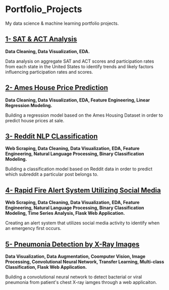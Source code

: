 # Portfolio_Projects
My data science &amp; machine learning portfolio projects.

## [1- SAT & ACT Analysis](https://github.com/sibeltan/Portfolio/tree/master/1-SAT_ACT_Analysis) 

**Data Cleaning, Data Visualization, EDA.**  

Data analysis on aggregate SAT and ACT scores and participation rates from each state in the United States to identify trends and likely factors influencing participation rates and scores. 

## [2- Ames House Price Prediction](https://github.com/sibeltan/Portfolio/tree/master/2-Ames_House_Price_Prediction)

**Data Cleaning, Data Visualization, EDA, Feature Engineering, Linear Regression Modeling.**  

Building a regression model based on the Ames Housing Dataset in order to predict house prices at sale.

## [3- Reddit NLP CLassification](https://github.com/sibeltan/Portfolio/tree/master/3-Reddit_NLP_Classification)  

**Web Scraping, Data Cleaning, Data Visualization, EDA, Feature Engineering, Natural Language Processing, Binary Classification Modeling.** 

Building a classification model based on Reddit data in order to predict which subreddit a particular post belongs to.

## [4- Rapid Fire Alert System Utilizing Social Media](https://github.com/sibeltan/Portfolio/tree/master/4-Rapid_Fire_Alert_System)

**Web Scraping, Data Cleaning, Data Visualization, EDA, Feature Engineering, Natural Language Processing, Binary Classification Modeling, Time Series Analysis, Flask Web Application.**  

Creating an alert system that utilizes social media activity to identify when an emergency first occurs.

## [5- Pneumonia Detection by X-Ray Images](https://github.com/sibeltan/Portfolio/tree/master/5-Pneumonia_Detection)

**Data Visualization, Data Augmentation, Coomputer Vision, Image Processing, Convolutional Neural Network, Transfer Learning, Multi-class Classification, Flask Web Application.**  

Building a convolutional neural network to detect bacterial or viral pneumonia from patient's chest X-ray iamges  through a web applicaiton.

